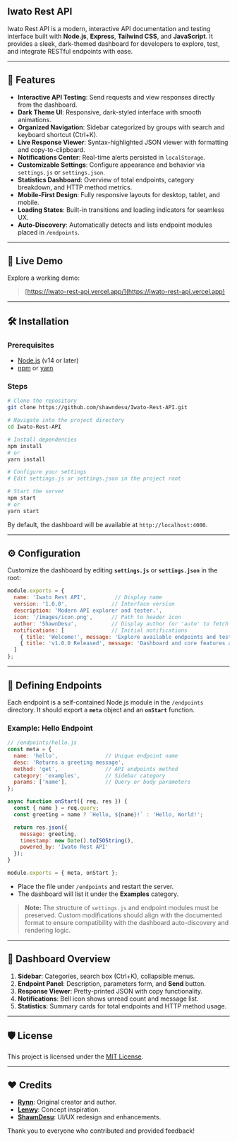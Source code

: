 ## Iwato Rest API

Iwato Rest API is a modern, interactive API documentation and testing interface built with **Node.js**, **Express**, **Tailwind CSS**, and **JavaScript**. It provides a sleek, dark-themed dashboard for developers to explore, test, and integrate RESTful endpoints with ease.

---

## 🚀 Features

* **Interactive API Testing**: Send requests and view responses directly from the dashboard.
* **Dark Theme UI**: Responsive, dark-styled interface with smooth animations.
* **Organized Navigation**: Sidebar categorized by groups with search and keyboard shortcut (Ctrl+K).
* **Live Response Viewer**: Syntax-highlighted JSON viewer with formatting and copy-to-clipboard.
* **Notifications Center**: Real-time alerts persisted in `localStorage`.
* **Customizable Settings**: Configure appearance and behavior via `settings.js` or `settings.json`.
* **Statistics Dashboard**: Overview of total endpoints, category breakdown, and HTTP method metrics.
* **Mobile-First Design**: Fully responsive layouts for desktop, tablet, and mobile.
* **Loading States**: Built-in transitions and loading indicators for seamless UX.
* **Auto-Discovery**: Automatically detects and lists endpoint modules placed in `/endpoints`.

---

## 🔗 Live Demo

Explore a working demo:

> [https://iwato-rest-api.vercel.app/](https://iwato-rest-api.vercel.app)

---

## 🛠️ Installation

### Prerequisites

* [Node.js](https://nodejs.org/) (v14 or later)
* [npm](https://www.npmjs.com/) or [yarn](https://yarnpkg.com/)

### Steps

```bash
# Clone the repository
git clone https://github.com/shawndesu/Iwato-Rest-API.git

# Navigate into the project directory
cd Iwato-Rest-API

# Install dependencies
npm install
# or
yarn install

# Configure your settings
# Edit settings.js or settings.json in the project root

# Start the server
npm start
# or
yarn start
```

By default, the dashboard will be available at `http://localhost:4000`.

---

## ⚙️ Configuration

Customize the dashboard by editing **`settings.js`** or **`settings.json`** in the root:

```js
module.exports = {
  name: 'Iwato Rest API',         // Display name
  version: '1.0.0',              // Interface version
  description: 'Modern API explorer and tester.',
  icon: '/images/icon.png',      // Path to header icon
  author: 'ShawnDesu',           // Display author (or 'auto' to fetch from GitHub)
  notifications: [               // Initial notifications
    { title: 'Welcome!', message: 'Explore available endpoints and test them.' },
    { title: 'v1.0.0 Released', message: 'Dashboard and core features are live.' }
  ]
};
```

---

## 📄 Defining Endpoints

Each endpoint is a self-contained Node.js module in the `/endpoints` directory. It should export a **`meta`** object and an **`onStart`** function.

### Example: Hello Endpoint

```js
// /endpoints/hello.js
const meta = {
  name: 'hello',               // Unique endpoint name
  desc: 'Returns a greeting message',
  method: 'get',               // API endpoints method
  category: 'examples',        // Sidebar category
  params: ['name'],            // Query or body parameters
};

async function onStart({ req, res }) {
  const { name } = req.query;
  const greeting = name ? `Hello, ${name}!` : 'Hello, World!';

  return res.json({
    message: greeting,
    timestamp: new Date().toISOString(),
    powered_by: 'Iwato Rest API'
  });
}

module.exports = { meta, onStart };
```

* Place the file under `/endpoints` and restart the server.
* The dashboard will list it under the **Examples** category.

> **Note:** The structure of `settings.js` and endpoint modules must be preserved. Custom modifications should align with the documented format to ensure compatibility with the dashboard auto-discovery and rendering logic.

---

## 🎨 Dashboard Overview

1. **Sidebar**: Categories, search box (Ctrl+K), collapsible menus.
2. **Endpoint Panel**: Description, parameters form, and **Send** button.
3. **Response Viewer**: Pretty-printed JSON with copy functionality.
4. **Notifications**: Bell icon shows unread count and message list.
5. **Statistics**: Summary cards for total endpoints and HTTP method usage.

---

## 🛡️ License

This project is licensed under the [MIT License](LICENSE).

---

## ❤️ Credits

* **[Rynn](https://github.com/rynxzyy)**: Original creator and author.
* **[Lenwy](https://github.com/Lenwyy)**: Concept inspiration.
* **[ShawnDesu](https://github.com/shawndesu)**: UI/UX redesign and enhancements.

Thank you to everyone who contributed and provided feedback!
